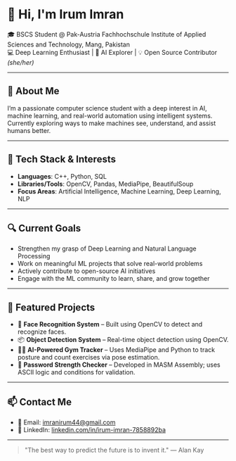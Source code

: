 # 👋 Hi, I'm Irum Imran

🎓 BSCS Student @ Pak-Austria Fachhochschule Institute of Applied Sciences and Technology, Mang, Pakistan  
💻 Deep Learning Enthusiast | 🤖 AI Explorer | 💡 Open Source Contributor  
*(she/her)*

---

## 🧠 About Me
I’m a passionate computer science student with a deep interest in AI, machine learning, and real-world automation using intelligent systems. Currently exploring ways to make machines see, understand, and assist humans better.

---

## 🧰 Tech Stack & Interests
- **Languages**: C++, Python, SQL  
- **Libraries/Tools**: OpenCV, Pandas, MediaPipe, BeautifulSoup  
- **Focus Areas**: Artificial Intelligence, Machine Learning, Deep Learning, NLP  

---

## 🔍 Current Goals
- Strengthen my grasp of Deep Learning and Natural Language Processing
- Work on meaningful ML projects that solve real-world problems
- Actively contribute to open-source AI initiatives
- Engage with the ML community to learn, share, and grow together 

---

## 🚀 Featured Projects
- 🧠 **Face Recognition System** – Built using OpenCV to detect and recognize faces.  
- 📦 **Object Detection System** – Real-time object detection using OpenCV.  
- 🏋️‍♀️ **AI-Powered Gym Tracker** – Uses MediaPipe and Python to track posture and count exercises via pose estimation.  
- 🔐 **Password Strength Checker** – Developed in MASM Assembly; uses ASCII logic and conditions for validation.  

---

## 📫 Contact Me
- 📧 Email: [imranirum44@gmail.com](mailto:imranirum44@gmail.com)  
- 🔗 LinkedIn: [linkedin.com/in/irum-imran-7858892ba](https://www.linkedin.com/in/irum-imran-7858892ba)

---

> "The best way to predict the future is to invent it." — Alan Kay  
